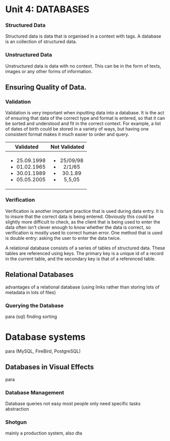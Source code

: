 Unit 4: DATABASES
=============

### Structured Data
Structured data is data that is organised in a context with tags. A database is an collection of structured data. 

### Unstructured Data
Unstructured data is data with no context. This can be in the form of texts, images or any other forms of information.

Ensuring Quality of Data.
-------------

### Validation
Validation is very important when inputting data into a database. It is the act of ensuring that data of the correct type and format is entered, so that it can be sorted and understood and fit in the correct context. For example, a list of dates of birth could be stored in a variety of ways, but having one consistent format makes it much easier to order and query.

|Validated|Not Validated|
|:-------:|:-----------:|
|<ul><li>25.09.1998</li> <li>01.02.1965</li> <li>30.01.1989</li> <li>05.05.2005</li></ul>|<ul><li>25/09/98</li> <li>2/1/65</li> <li>30.1.89</li> <li>5,5,05</li></ul>|	

<!-- Table data from above (for clarity)
 <ul>
    <li>25/09/98</li>
    <li>2/1/65</li>
    <li>30.1.89</li>
    <li>5,5,05</li>
</ul>
<ul>
    <li>25.09.1998</li>
    <li>01.02.1965</li>
    <li>30.01.1989</li>
    <li>05.05.2005</li>
</ul> 
-->

### Verification
Verification is another important practice that is used during data entry. It is to insure that the correct data is being entered. Obviously this could be slightly more difficult to check, as the client that is being used to enter the data often isn’t clever enough to know whether the data is correct, so verification is mostly used to correct human error. One method that is used is double entry: asking the user to enter the data twice.

A relational database consists of a series of tables of structured data. These tables are referenced using keys. The primary key is a unique id of a record in the current table, and the secondary key is that of a referenced table.

Relational Databases
-------------
advantages of a relational database (using links rather than storing lots of metadata in lots of files)

### Querying the Database
para (sql) finding sorting

# Database systems
para (MySQL, FireBird, PostgreSQL)

Databases in Visual Effects
-------------
para
### Database Management
Database queries not easy
most people only need specific tasks
abstraction
### Shotgun
mainly a production system, also dta
